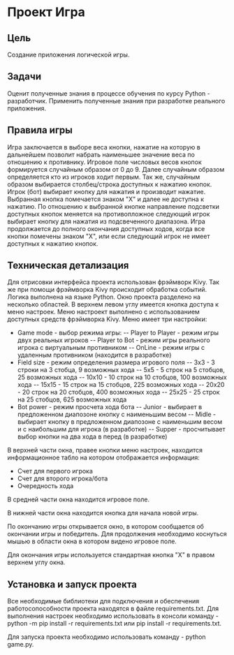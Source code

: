 # Проект Игра
## Цель
Создание приложения логической игры.
## Задачи
Оценит полученные знания в процессе обучения по курсу Python - разработчик.
Применить полученные знания при разработке реального приложения.
## Правила игры
Игра заключается в выборе веса кнопки, нажатие на которую в дальнейшем позволит набрать наименьшее значение 
веса по отношению к противнику. Игровое поле числовых весов кнопок формируется случайным образом от 0 до 9. 
Далее случайным образом определяется кто из игроков ходит первым. Так же, случайным образом выбирается 
столбец/строка доступных к нажатию кнопок. Игрок (бот) выбирает кнопку для нажатия и производит нажатие. 
Выбранная кнопка помечается знаком "Х" и далее не доступна к нажатию. По отношению к выбранной кнопке 
направление подсветки доступных кнопок меняется на противопложное следующий игрок выбирает кнопку для 
нажатия из подсвеченного диапазона. Игра продолжается до полного окончания доступных ходов, когда все 
кнопки помечены знаком "Х", или если следующий игрок не имеет доступных к нажатию кнопок.
## Техническая детализация
Для отрисовки интерфейса проекта использован фрэймворк Kivy. Так же при помощи фрэймворка Kivy происходит 
обработка событий. Логика выполнена на языке Python. 
Окно проекта разделено на несколько областей. 
В верхнем левом углу имеется кнопка доступа к меню настроек. Меню настроект выполнено с использованием 
доступных средств фрэймворка Kivy. Меню имеет три настройки:
 - Game mode -  выбор режима игры:
 -- Player to Player - режим игры двух реальных игроков
 -- Player to Bot - режим игры реального игрока с виртуальным противником
 -- OnLine - режим игры с удаленным противником (находится в разработке)
 - Field size - режим определения размера игрового поля
 -- 3х3 - 3 строки на 3 стобца, 9 возможных хода
 -- 5х5 - 5 строк на 5 стобцов, 25 возможных хода
 -- 10х10 - 10 строк на 10 стобцов, 100 возможных хода
 -- 15х15 - 15 строк на 15 стобцов, 225 возможных хода
 -- 20х20 - 20 строк на 20 стобцов, 400 возможных хода
 -- 25х25 - 25 строк на 25 стобцов, 625 возможных хода
 - Bot power - режим просчета хода бота
 -- Junior - выбирает в предложенном диапозоне кнопку с наименьшим весом
 -- Midle - выбирает кнопку в предложенном диапозоне с наименьшим весом и с наибольшим для игрока 
(в разработке)
 -- Supper - просчитывает выбор кнопки на два хода в перед (в разработке)

В верхней части окна, правее кнопки меню настроек, находится информационное табло на котором отображается 
информация:
- Счет для первого игрока
- Счет для второго игрока/бота
- Очередность хода

В средней части окна находится игровое поле.

В нижней части окна находится кнопка для начала новой игры.

По окончанию игры открывается окно, в котором сообщается об окончании игры и победитель. Для продолжения 
необходимо коснуться мышью в области окна в котором видено игровое поле. 

Для окончания игры используется стандартная кнопка "Х" в правом верхнем углу окна.

## Установка и запуск проекта
Все необходимые библиотеки для подключения и обеспечения работосопособности проекта находятся 
в файле requirements.txt. Для выполнения настроек необходимо использовать в консоли 
команду - python -m pip install -r requirements.txt или pip install -r requirements.txt.

Для запуска проекта необходимо использовать команду - python game.py.